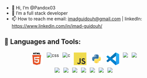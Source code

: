 - 👋 Hi, I’m @Pandox03 
- 🌱 I’m a full stack developer 
- 📫 How to reach me email: imadguidouh@gmail.com | linkedIn: https://www.linkedin.com/in/imad-guidouh/

## 🧰 Languages and Tools:
<p align="center">
 <img src="https://raw.githubusercontent.com/devicons/devicon/master/icons/html5/html5-original-wordmark.svg" alt="HTML" height="40" style="vertical-align:top; margin:4px">
 <img src="https://cdn.jsdelivr.net/gh/devicons/devicon/icons/css3/css3-original-wordmark.svg" alt="css" height="40" style="vertical-align:top; margin:4px"/>
 <img src="https://cdn.jsdelivr.net/gh/devicons/devicon/icons/c/c-original.svg" alt="c" height="40" style="vertical-align:top; margin:4px" />
 <img src="https://raw.githubusercontent.com/github/explore/80688e429a7d4ef2fca1e82350fe8e3517d3494d/topics/javascript/javascript.png" alt="Javascript" height="40" style="vertical-align:top; margin:4px">
<img src="https://raw.githubusercontent.com/github/explore/80688e429a7d4ef2fca1e82350fe8e3517d3494d/topics/python/python.png" alt="Python" height="40" style="vertical-align:top; margin:4px">

<img src="https://raw.githubusercontent.com/github/explore/80688e429a7d4ef2fca1e82350fe8e3517d3494d/topics/visual-studio-code/visual-studio-code.png" alt="VS Code" height="40" style="vertical-align:top; margin:4px">
<img src="https://cdn.jsdelivr.net/gh/devicons/devicon/icons/git/git-original-wordmark.svg" height="40" style="vertical-align:top; margin:4px" />

 <img src="https://cdn.jsdelivr.net/gh/devicons/devicon/icons/jira/jira-original-wordmark.svg" height="40" style="vertical-align:top; margin:4px" />
          
 <br/>


  <img src="https://cdn.jsdelivr.net/gh/devicons/devicon/icons/mysql/mysql-original-wordmark.svg" height="40" style="vertical-align:top; margin:4px" />
 
<img src="https://cdn.jsdelivr.net/gh/devicons/devicon/icons/php/php-original.svg" height="40" style="vertical-align:top; margin:4px" />
 <img src="https://cdn.jsdelivr.net/gh/devicons/devicon/icons/react/react-original-wordmark.svg" height="40" style="vertical-align:top; margin:4px"/>
 
  <img src="https://cdn.jsdelivr.net/gh/devicons/devicon/icons/visualstudio/visualstudio-plain.svg" height="40" style="vertical-align:top; margin:4px" />
 
  <img src="https://cdn.jsdelivr.net/gh/devicons/devicon/icons/laravel/laravel-plain-wordmark.svg" height="40" style="vertical-align:top; margin:4px" />
<img src="https://cdn.jsdelivr.net/gh/devicons/devicon/icons/mongodb/mongodb-original-wordmark.svg" height="40" style="vertical-align:top; margin:4px" />   
<img src="https://cdn.jsdelivr.net/gh/devicons/devicon/icons/socketio/socketio-original.svg" height="40" style="vertical-align:top; margin:4px"/>
                                               
</p>


  

<!---
Pandox03/Pandox03 is a ✨ special ✨ repository because its `README.md` (this file) appears on your GitHub profile.
You can click the Preview link to take a look at your changes.
--->
